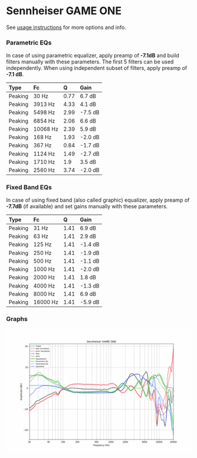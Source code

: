 # Sennheiser GAME ONE
See [usage instructions](https://github.com/jaakkopasanen/AutoEq#usage) for more options and info.

### Parametric EQs
In case of using parametric equalizer, apply preamp of **-7.1dB** and build filters manually
with these parameters. The first 5 filters can be used independently.
When using independent subset of filters, apply preamp of **-7.1 dB**.

| Type    | Fc       |    Q | Gain    |
|:--------|:---------|:-----|:--------|
| Peaking | 30 Hz    | 0.77 | 6.7 dB  |
| Peaking | 3913 Hz  | 4.33 | 4.1 dB  |
| Peaking | 5498 Hz  | 2.99 | -7.5 dB |
| Peaking | 6854 Hz  | 2.06 | 6.6 dB  |
| Peaking | 10068 Hz | 2.39 | 5.9 dB  |
| Peaking | 168 Hz   | 1.93 | -2.0 dB |
| Peaking | 367 Hz   | 0.84 | -1.7 dB |
| Peaking | 1124 Hz  | 1.49 | -2.7 dB |
| Peaking | 1710 Hz  | 1.9  | 3.5 dB  |
| Peaking | 2560 Hz  | 3.74 | -2.0 dB |

### Fixed Band EQs
In case of using fixed band (also called graphic) equalizer, apply preamp of **-7.7dB**
(if available) and set gains manually with these parameters.

| Type    | Fc       |    Q | Gain    |
|:--------|:---------|:-----|:--------|
| Peaking | 31 Hz    | 1.41 | 6.9 dB  |
| Peaking | 63 Hz    | 1.41 | 2.9 dB  |
| Peaking | 125 Hz   | 1.41 | -1.4 dB |
| Peaking | 250 Hz   | 1.41 | -1.9 dB |
| Peaking | 500 Hz   | 1.41 | -1.1 dB |
| Peaking | 1000 Hz  | 1.41 | -2.0 dB |
| Peaking | 2000 Hz  | 1.41 | 1.8 dB  |
| Peaking | 4000 Hz  | 1.41 | -1.3 dB |
| Peaking | 8000 Hz  | 1.41 | 6.9 dB  |
| Peaking | 16000 Hz | 1.41 | -5.9 dB |

### Graphs
![](./Sennheiser%20GAME%20ONE.png)